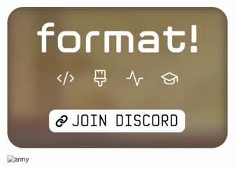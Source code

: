 <!-- just saying, linking doesn't work when asset link is specified instead of raw line) -->
[![Discord](https://raw.githubusercontent.com/ilsubyeega/ilsubyeega/master/Discord.svg)](https://discord.gg/WU4FjHk)


![army](https://github.com/ilsubyeega/ilsubyeega/assets/37479424/f3dfcace-f3e4-411d-8f9b-040d0da4349d)
